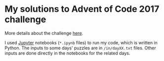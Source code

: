 # My solutions to Advent of Code 2017 challenge
More details about the challenge [here](http://adventofcode.com/2017/about).

I used [Jupyter](https://jupyter.org) notebooks (`*.ipynb` files) to run my code, which is written in Python. The inputs to some days' puzzles are in `/in/dayXX.txt` files. Other inputs are done directly in the notebooks for the related days.
